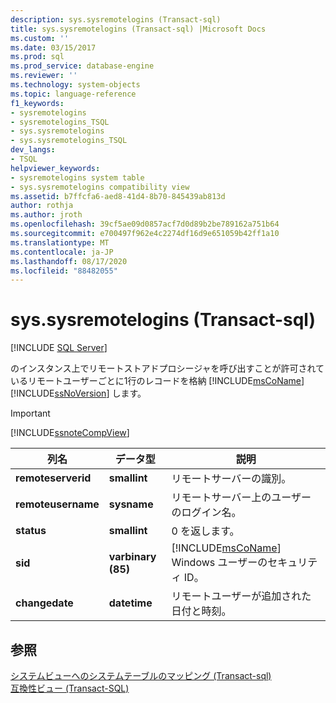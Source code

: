 ```yaml
---
description: sys.sysremotelogins (Transact-sql)
title: sys.sysremotelogins (Transact-sql) |Microsoft Docs
ms.custom: ''
ms.date: 03/15/2017
ms.prod: sql
ms.prod_service: database-engine
ms.reviewer: ''
ms.technology: system-objects
ms.topic: language-reference
f1_keywords:
- sysremotelogins
- sysremotelogins_TSQL
- sys.sysremotelogins
- sys.sysremotelogins_TSQL
dev_langs:
- TSQL
helpviewer_keywords:
- sysremotelogins system table
- sys.sysremotelogins compatibility view
ms.assetid: b7ffcfa6-aed8-41d4-8b70-845439ab813d
author: rothja
ms.author: jroth
ms.openlocfilehash: 39cf5ae09d0857acf7d0d89b2be789162a751b64
ms.sourcegitcommit: e700497f962e4c2274df16d9e651059b42ff1a10
ms.translationtype: MT
ms.contentlocale: ja-JP
ms.lasthandoff: 08/17/2020
ms.locfileid: "88482055"
---
```

# <a name="syssysremotelogins-transact-sql"></a>sys.sysremotelogins (Transact-sql)
[!INCLUDE [SQL Server](../../includes/applies-to-version/sqlserver.md)]

  のインスタンス上でリモートストアドプロシージャを呼び出すことが許可されているリモートユーザーごとに1行のレコードを格納 [!INCLUDE[msCoName](../../includes/msconame-md.md)] [!INCLUDE[ssNoVersion](../../includes/ssnoversion-md.md)] します。  
  
> [!IMPORTANT]  
>  [!INCLUDE[ssnoteCompView](../../includes/ssnotecompview-md.md)]  
  
|列名|データ型|説明|  
|-----------------|---------------|-----------------|  
|**remoteserverid**|**smallint**|リモートサーバーの識別。|  
|**remoteusername**|**sysname**|リモートサーバー上のユーザーのログイン名。|  
|**status**|**smallint**|0 を返します。|  
|**sid**|**varbinary (85)**|[!INCLUDE[msCoName](../../includes/msconame-md.md)] Windows ユーザーのセキュリティ ID。|  
|**changedate**|**datetime**|リモートユーザーが追加された日付と時刻。|  
  
## <a name="see-also"></a>参照  
 [システムビューへのシステムテーブルのマッピング &#40;Transact-sql&#41;](../../relational-databases/system-tables/mapping-system-tables-to-system-views-transact-sql.md)   
 [互換性ビュー &#40;Transact-SQL&#41;](~/relational-databases/system-compatibility-views/system-compatibility-views-transact-sql.md)  
  
  
